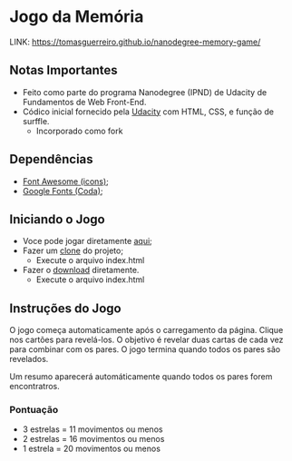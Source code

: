 # Jogo da Memória

LINK: https://tomasguerreiro.github.io/nanodegree-memory-game/

## Notas Importantes
* Feito como parte do programa Nanodegree (IPND) de Udacity de Fundamentos de Web Front-End.
* Códico inicial fornecido pela [Udacity](https://tomasguerreiro.github.io/nanodegree-memory-game/) com HTML, CSS, e função de surffle.
    * Incorporado como fork

## Dependências

* [Font Awesome (icons)](https://maxcdn.bootstrapcdn.com/font-awesome/4.6.1/css/font-awesome.min.css);
* [Google Fonts (Coda)](https://fonts.googleapis.com/css?family=Coda);


## Iniciando o Jogo

* Voce pode jogar diretamente [aqui](https://tomasguerreiro.github.io/nanodegree-memory-game/);
* Fazer um [clone](https://github.com/tomasguerreiro/memory-game.git) do projeto;
    * Execute o arquivo index.html
* Fazer o [download](https://github.com/tomasguerreiro/memory-game/archive/master.zip) diretamente.
    * Execute o arquivo index.html

## Instruções do Jogo
O jogo começa automaticamente após o carregamento da página. Clique nos cartões para revelá-los. O objetivo é revelar duas cartas de cada vez para combinar com os pares. O jogo termina quando todos os pares são revelados.

Um resumo aparecerá automáticamente quando todos os pares forem encontratros.

### Pontuação
* 3 estrelas = 11 movimentos ou menos 
* 2 estrelas = 16 movimentos ou menos 
* 1 estrela = 20 movimentos ou menos
